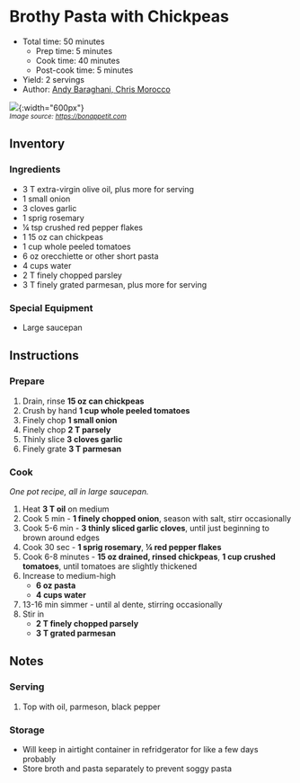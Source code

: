 # Brothy Pasta with Chickpeas

- Total time: 50 minutes
    - Prep time: 5 minutes
    - Cook time: 40 minutes
    - Post-cook time: 5 minutes
- Yield: 2 servings
- Author: [Andy Baraghani, Chris Morocco](https://www.bonappetit.com/recipe/brothy-pasta-with-chickpeas)

![](./hero.png){:width="600px"}
<br />
_<sup>Image source: <https://bonappetit.com></sup>_

## Inventory

### Ingredients

- 3 T extra-virgin olive oil, plus more for serving
- 1 small onion
- 3 cloves garlic
- 1 sprig rosemary
- ¼ tsp crushed red pepper flakes
- 1 15 oz can chickpeas
- 1 cup whole peeled tomatoes
- 6 oz orecchiette or other short pasta
- 4 cups water
- 2 T finely chopped parsley
- 3 T finely grated parmesan, plus more for serving

### Special Equipment

- Large saucepan

## Instructions

### Prepare

1. Drain, rinse **15 oz can chickpeas**
1. Crush by hand **1 cup whole peeled tomatoes**
1. Finely chop **1 small onion**
1. Finely chop **2 T parsely**
1. Thinly slice **3 cloves garlic**
1. Finely grate **3 T parmesan**

### Cook

_One pot recipe, all in large saucepan._

1. Heat **3 T oil** on medium
1. Cook 5 min - **1 finely chopped onion**, season with salt, stirr occasionally
1. Cook 5-6 min - **3 thinly sliced garlic cloves**, until just beginning to brown around edges
1. Cook 30 sec - **1 sprig rosemary**, **¼ red pepper flakes**
1. Cook 6-8 minutes - **15 oz drained, rinsed chickpeas**, **1 cup crushed tomatoes**, until tomatoes are slightly thickened
1. Increase to medium-high
    - **6 oz pasta**
    - **4 cups water**
1. 13-16 min simmer - until al dente, stirring occasionally
1. Stir in
    - **2 T finely chopped parsely**
    - **3 T grated parmesan**

## Notes

### Serving

1. Top with oil, parmeson, black pepper

### Storage

- Will keep in airtight container in refridgerator for like a few days probably
- Store broth and pasta separately to prevent soggy pasta
